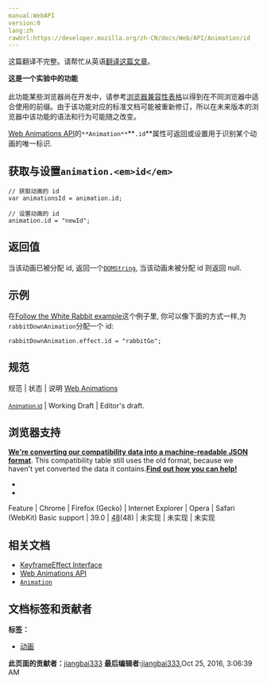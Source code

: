 ```yaml
---
manual:WebAPI
version:0
lang:zh
rawUrl:https://developer.mozilla.org/zh-CN/docs/Web/API/Animation/id
---
```




这篇翻译不完整。请帮忙从英语[翻译这篇文章](%22581 "")。






**这是一个实验中的功能**<br></br>此功能某些浏览器尚在开发中，请参考[浏览器兼容性表格](%22582 "")以得到在不同浏览器中适合使用的前缀。由于该功能对应的标准文档可能被重新修订，所以在未来版本的浏览器中该功能的语法和行为可能随之改变。




[Web Animations API](%3476 "")的`**Animation**`**`.id`**属性可返回或设置用于识别某个动画的唯一标识.


## 获取与设置`animation.<em>id</em>`<a name="获取与设置_animation.id"></a>

```
// 获取动画的 id
var animationsId = animation.id;

// 设置动画的 id
animation.id = "newId";
```


## 返回值<a name="返回值"></a>


当该动画已被分配 id, 返回一个[`DOMString`](%2651 "DOMString 是一个UTF-16字符串。由于JavaScript已经使用了这样的字符串，所以DOMString 直接映射到 一个String。"), 当该动画未被分配 id 则返回 null.


## 示例<a name="示例"></a>


在[Follow the White Rabbit example](%22583 "")这个例子里, 你可以像下面的方式一样,为`rabbitDownAnimation`分配一个 id:


```
rabbitDownAnimation.effect.id = "rabbitGo";
```

## 规范<a name="规范"></a>
规范 | 状态 | 说明 
[Web Animations<br></br><small>Animation.id</small>](%22584 "") | Working Draft | Editor&#39;s draft. 


## 浏览器支持<a name="浏览器支持"></a>


**[We&#39;re converting our compatibility data into a machine-readable JSON format](%3344 "")**. This compatibility table still uses the old format, because we haven&#39;t yet converted the data it contains.**[Find out how you can help!](%3392 "")**


* 
* 
Feature | Chrome | Firefox (Gecko) | Internet Explorer | Opera | Safari (WebKit) 
Basic support | 39.0 | [48](%4490 "Released on 2016-08-02.")(48) | 未实现 | 未实现 | 未实现 









## 相关文档<a name="相关文档"></a>

* [KeyframeEffect Interface](%3477 "")
* [Web Animations API](%3476 "")
* [`Animation`](%2532 "Web 动画 API的动画接口表示一个单个动画播放器并且提供用于一个动画节点或源的回放控制和一个时间轴。")



## 文档标签和贡献者
**标签：**
* [动画](%348 "")

**此页面的贡献者：**[jiangbai333](%22576 "")
**最后编辑者:**[jiangbai333](%22576 ""),<time>Oct 25, 2016, 3:06:39 AM</time>


